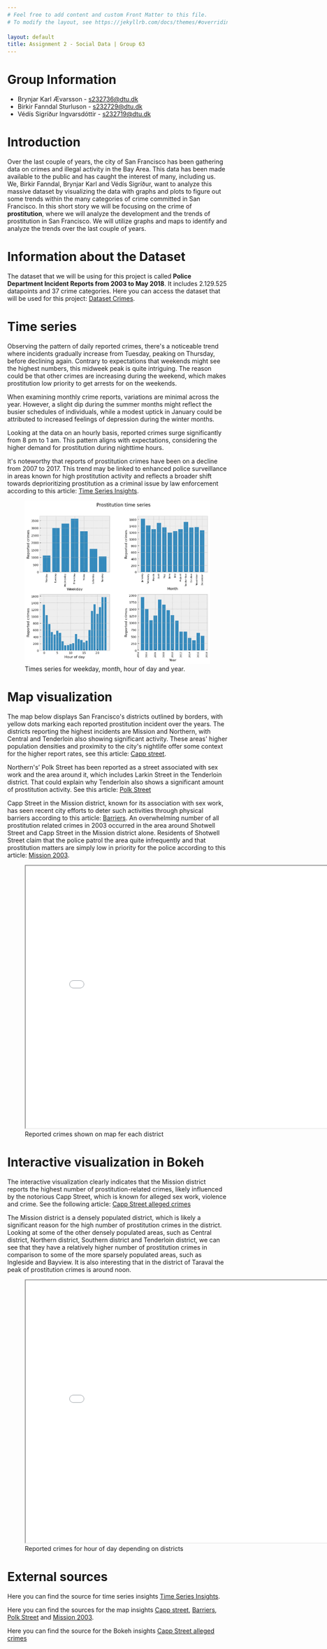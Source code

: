 ```yaml
---
# Feel free to add content and custom Front Matter to this file.
# To modify the layout, see https://jekyllrb.com/docs/themes/#overriding-theme-defaults

layout: default
title: Assignment 2 - Social Data | Group 63
---
```

# Group Information
* Brynjar Karl Ævarsson - s232736@dtu.dk
* Birkir Fanndal Sturluson - s232729@dtu.dk
* Védís Sigríður Ingvarsdóttir - s232719@dtu.dk

# Introduction

Over the last couple of years, the city of San Francisco has been gathering data on crimes and illegal activity in the Bay Area. This data has been made available to the public and has caught the interest of many, including us. 
We, Birkir Fanndal, Brynjar Karl and Védís Sigríður, want to analyze this massive dataset by visualizing the data with graphs and plots to figure out some trends within the many categories of crime committed in San Francisco.
In this short story we will be focusing on the crime of **prostitution**, where we will analyze the development and the trends of prostitution in San Francisco. We will utilize graphs and maps to identify and analyze the trends over the last couple of years.

# Information about the Dataset

The dataset that we will be using for this project is called **Police Department Incident Reports from 2003 to May 2018**. It includes 2.129.525 datapoints and 37 crime categories. Here you can access the dataset that will be used for this project: [Dataset Crimes][crime-data].

[crime-data]: https://data.sfgov.org/Public-Safety/Police-Department-Incident-Reports-Historical-2003/tmnf-yvry/about_data


# Time series

Observing the pattern of daily reported crimes, there's a noticeable trend where incidents gradually increase from Tuesday, peaking on Thursday, before declining again. Contrary to expectations that weekends might see the highest numbers, this midweek peak is quite intriguing. The reason could be that other crimes are increasing during the weekend, which makes prostitution low priority to get arrests for on the weekends. 

When examining monthly crime reports, variations are minimal across the year. However, a slight dip during the summer months might reflect the busier schedules of individuals, while a modest uptick in January could be attributed to increased feelings of depression during the winter months. 

Looking at the data on an hourly basis, reported crimes surge significantly from 8 pm to 1 am. This pattern aligns with expectations, considering the higher demand for prostitution during nighttime hours. 

It's noteworthy that reports of prostitution crimes have been on a decline from 2007 to 2017. This trend may be linked to enhanced police surveillance in areas known for high prostitution activity and reflects a broader shift towards deprioritizing prostitution as a criminal issue by law enforcement according to this article: [Time Series Insights][time-series].

<figure>
  <img src="/asset/images/timeseries3.png" alt="Time Series">
  <figcaption>Times series for weekday, month, hour of day and year.</figcaption>
</figure>



# Map visualization

The map below displays San Francisco's districts outlined by borders, with yellow dots marking each reported prostitution incident over the years. The districts reporting the highest incidents are Mission and Northern, with Central and Tenderloin also showing significant activity. These areas' higher population densities and proximity to the city's nightlife offer some context for the higher report rates, see this article: [Capp street][capp-street].

Northern's’ Polk Street has been reported as a street associated with sex work and the area around it, which includes Larkin Street in the Tenderloin district. That could explain why Tenderloin also shows a significant amount of prostitution activity. See this article: [Polk Street][polk]

Capp Street in the Mission district, known for its association with sex work, has seen recent city efforts to deter such activities through physical barriers according to this article: [Barriers][barrier]. An overwhelming number of all prostitution related crimes in 2003 occurred in the area around Shotwell Street and Capp Street in the Mission district alone. Residents of Shotwell Street claim that the police patrol the area quite infrequently and that prostitution matters are simply low in priority for the police according to this article: [Mission 2003][M2003].

<figure>
  <iframe src="/asset/map2.html" width="800" height="600"></iframe>
  <figcaption>Reported crimes shown on map fer each district</figcaption>
</figure>



# Interactive visualization in Bokeh

The interactive visualization clearly indicates that the Mission district reports the highest number of prostitution-related crimes, likely influenced by the notorious Capp Street, which is known for alleged sex work, violence and crime. See the following article: [Capp Street alleged crimes][Cap2]

The Mission district is a densely populated district, which is likely a significant reason for the high number of prostitution crimes in the district. Looking at some of the other densely populated areas, such as Central district, Northern district, Southern district and Tenderloin district, we can see that they have a relatively higher number of prostitution crimes in comparison to some of the more sparsely populated areas, such as Ingleside and Bayview. It is also interesting that in the district of Taraval the peak of prostitution crimes is around noon. 

<figure>
  <iframe src="/asset/Bokeh3.html" width="800" height="600"></iframe>
  <figcaption>Reported crimes for hour of day depending on districts</figcaption>
</figure>


# External sources 

Here you can find the source for time series insights [Time Series Insights][time-series].

Here you can find the sources for the map insights [Capp street][capp-street], [Barriers][barrier], [Polk Street][polk] and [Mission 2003][M2003].

Here you can find the source for the Bokeh insights [Capp Street alleged crimes][Cap2]

[time-series]: https://localnewsmatters.org/2023/08/17/sex-work-and-the-city-policing-prostitution-in-san-francisco-reflects-evolving-attitudes/
[capp-street]: https://www.sfgate.com/local/article/san-francisco-sex-workers-mission-17777619.php 
[barrier]: https://www.nbcbayarea.com/news/local/san-francisco-mission-barriers-address-sex-work/3320123/
[polk]: https://www.sfexaminer.com/news/san-francisco-police-crack-down-on-polk-street-prostitution/article_6ce939bb-52c5-508b-ac29-28adb35ecae8.html
[M2003]: https://missionmuckracker.wordpress.com/2017/05/19/shotwell-street-the-missions-prostitution-corridor/
[Cap2]: https://abc7news.com/capp-street-san-francisco-cappt-st-collapsible-bollards-sex-work-18th-sf-mission/13231169/




